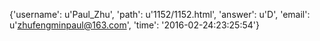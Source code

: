 {'username': u'Paul_Zhu', 'path': u'1152/1152.html', 'answer': u'D', 'email': u'zhufengminpaul@163.com', 'time': '2016-02-24:23:25:54'}
